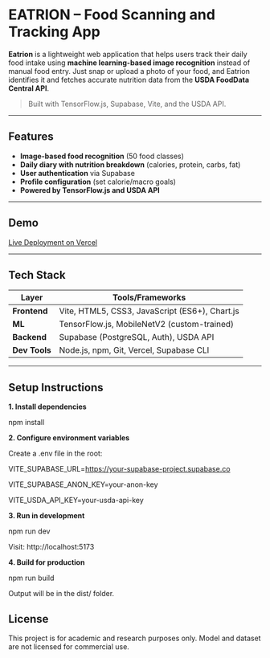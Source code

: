 # EATRION – Food Scanning and Tracking App

**Eatrion** is a lightweight web application that helps users track their daily food intake using **machine learning-based image recognition** instead of manual food entry. Just snap or upload a photo of your food, and Eatrion identifies it and fetches accurate nutrition data from the **USDA FoodData Central API**.

> Built with TensorFlow.js, Supabase, Vite, and the USDA API.

---

## Features

- **Image-based food recognition** (50 food classes)
- **Daily diary with nutrition breakdown** (calories, protein, carbs, fat)
- **User authentication** via Supabase
- **Profile configuration** (set calorie/macro goals)
- **Powered by TensorFlow.js and USDA API**

---

## Demo

[Live Deployment on Vercel](https://eatrion.vercel.app/)

---

## Tech Stack

| Layer        | Tools/Frameworks                          |
|--------------|--------------------------------------------|
| **Frontend** | Vite, HTML5, CSS3, JavaScript (ES6+), Chart.js |
| **ML**       | TensorFlow.js, MobileNetV2 (custom-trained) |
| **Backend**  | Supabase (PostgreSQL, Auth), USDA API       |
| **Dev Tools**| Node.js, npm, Git, Vercel, Supabase CLI     |

---

## Setup Instructions

**1. Install dependencies**

npm install

**2. Configure environment variables**

Create a .env file in the root:

VITE_SUPABASE_URL=https://your-supabase-project.supabase.co

VITE_SUPABASE_ANON_KEY=your-anon-key

VITE_USDA_API_KEY=your-usda-api-key

**3. Run in development**

npm run dev

Visit: http://localhost:5173

**4. Build for production**

npm run build

Output will be in the dist/ folder.

## License

This project is for academic and research purposes only.
Model and dataset are not licensed for commercial use.